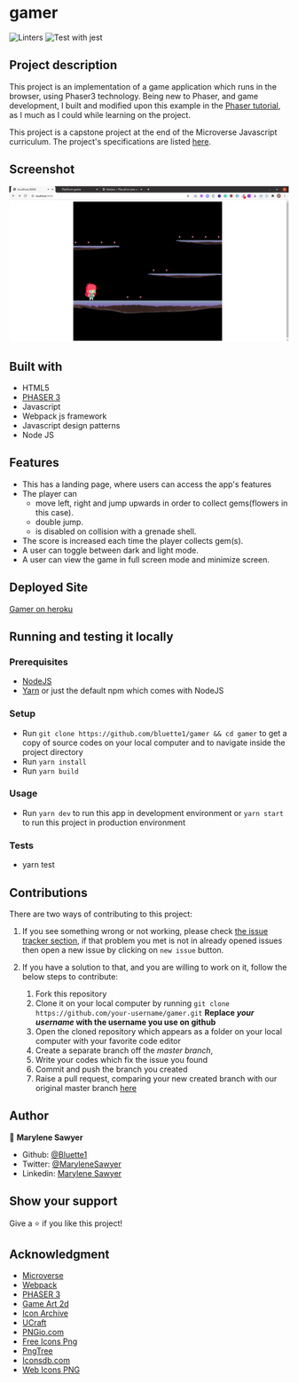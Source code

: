 # gamer
![Linters](https://github.com/bluette1/gamer/workflows/Linters/badge.svg)
![Test with jest](https://github.com/bluette1/gamer/workflows/Test%20with%20jest/badge.svg)

## Project description
This project is an implementation of a game application which runs in the browser, using Phaser3 technology. Being new to Phaser, and game development, I built and modified upon this example in the [Phaser tutorial](http://phaser.io/tutorials/making-your-first-phaser-3-game/part1), as I much as I could while learning on the project.

This project is a capstone project at the end of the Microverse Javascript curriculum. The project's specifications are listed [here](https://www.notion.so/Platform-game-4a55a7d1fcc245bcb012c76814764712).

## Screenshot
![demo picture](./assets/screenshot.png)

## Built with
- HTML5
- [PHASER 3](https://phaser.io/phaser3)
- Javascript
- Webpack js framework
- Javascript design patterns
- Node JS

## Features
- This has a landing page, where users can access the app's features
- The player can 
    - move left, right and jump upwards in order to collect gems(flowers in this case).
    - double jump.
    - is disabled on collision with a grenade shell.
- The score is increased each time the player collects gem(s).
- A user can toggle between dark and light mode.
- A user can view the game in full screen mode and minimize screen.

## Deployed Site
[Gamer on heroku]()

## Running and testing it locally

### Prerequisites
- [NodeJS](https://nodejs.org/)
- [Yarn](https://yarnpkg.com/) or just the default npm which comes with NodeJS

### Setup
- Run `git clone https://github.com/bluette1/gamer && cd gamer` to get a copy of source codes on your local computer and to navigate inside the project directory
- Run `yarn install`
- Run `yarn build`

### Usage
- Run `yarn dev` to run this app in development environment or `yarn start` to run this project in production environment

### Tests
- yarn test

## Contributions

There are two ways of contributing to this project:

1.  If you see something wrong or not working, please check [the issue tracker section](https://github.com/bluette1/gamer/issues), if that problem you met is not in already opened issues then open a new issue by clicking on `new issue` button.

2.  If you have a solution to that, and you are willing to work on it, follow the below steps to contribute:
    1.  Fork this repository
    1.  Clone it on your local computer by running `git clone https://github.com/your-username/gamer.git` __Replace *your username* with the username you use on github__
    1.  Open the cloned repository which appears as a folder on your local computer with your favorite code editor
    1.  Create a separate branch off the *master branch*,
    1.  Write your codes which fix the issue you found
    1.  Commit and push the branch you created
    1.  Raise a pull request, comparing your new created branch with our original master branch [here](https://github.com/bluette1/gamer)

## Author

👤 **Marylene Sawyer**
- Github: [@Bluette1](https://github.com/Bluette1)
- Twitter: [@MaryleneSawyer](https://twitter.com/MaryleneSawyer)
- Linkedin: [Marylene Sawyer](https://www.linkedin.com/in/marylene-sawyer)


## Show your support

Give a ⭐️ if you like this project!

## Acknowledgment
- [Microverse](https://www.microvese.org)
- [Webpack](https://webpack.js.org/)
- [PHASER 3](https://phaser.io/phaser3)
- [Game Art 2d](https://www.gameart2d.com/cute-girl-free-sprites.html)
- [Icon Archive](https://iconarchive.com/)
- [UCraft](https://www.ucraft.com/)
- [PNGio.com](https://pngio.com/PNG/a108551-platform-game-png.html)
- [Free Icons Png](https://www.freeiconspng.com/downloadimg/34123)
- [PngTree](https://pngtree.com/)
- [Iconsdb.com](https://www.iconsdb.com/)
- [Web Icons PNG](https://webiconspng.com/)

